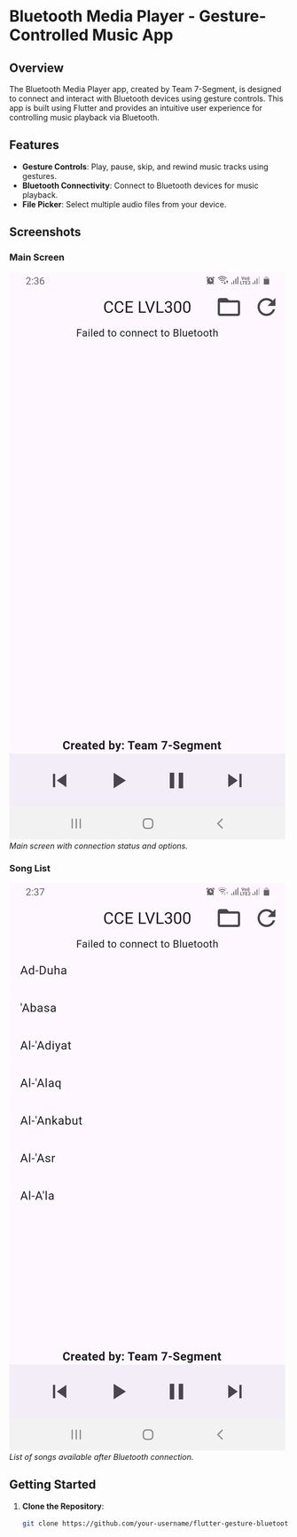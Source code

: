 # Bluetooth Media Player - Gesture-Controlled Music App

## Overview
The Bluetooth Media Player app, created by Team 7-Segment, is designed to connect and interact with Bluetooth devices using gesture controls. This app is built using Flutter and provides an intuitive user experience for controlling music playback via Bluetooth.

## Features
- **Gesture Controls**: Play, pause, skip, and rewind music tracks using gestures.
- **Bluetooth Connectivity**: Connect to Bluetooth devices for music playback.
- **File Picker**: Select multiple audio files from your device.

## Screenshots
### Main Screen
![Main Screen](screen_shots/screen_1.jpg)
*Main screen with connection status and options.*

### Song List
![Song List](screen_shots/screen_2.jpg)
*List of songs available after Bluetooth connection.*

## Getting Started
1. **Clone the Repository**:
   ```bash
   git clone https://github.com/your-username/flutter-gesture-bluetooth.git
